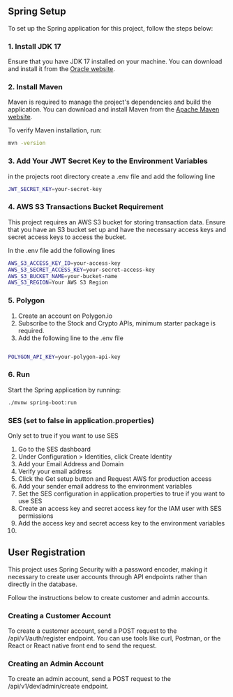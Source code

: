 ## Spring Setup

To set up the Spring application for this project, follow the steps below:

### 1. Install JDK 17

Ensure that you have JDK 17 installed on your machine. You can download and install it from the [Oracle website](https://www.oracle.com/java/technologies/javase-jdk17-downloads.html).


### 2. Install Maven

Maven is required to manage the project's dependencies and build the application. You can download and install Maven from the [Apache Maven website](https://maven.apache.org/download.cgi).

To verify Maven installation, run:

```bash
mvn -version
```

### 3. Add Your JWT Secret Key to the Environment Variables
in the projects root directory create a .env file and add the following line
```bash
JWT_SECRET_KEY=your-secret-key
```

### 4. AWS S3 Transactions Bucket Requirement

This project requires an AWS S3 bucket for storing transaction data. Ensure that you have an S3 bucket set up and have 
the necessary access keys and secret access keys to access the bucket. 

In the .env file add the following lines
```bash
AWS_S3_ACCESS_KEY_ID=your-access-key
AWS_S3_SECRET_ACCESS_KEY=your-secret-access-key
AWS_S3_BUCKET_NAME=your-bucket-name
AWS_S3_REGION=Your AWS S3 Region
```

### 5. Polygon
1. Create an account on Polygon.io
2. Subscribe to the Stock and Crypto APIs, minimum starter package is required.
3. Add the following line to the .env file
```bash

POLYGON_API_KEY=your-polygon-api-key
```

### 6. Run
Start the Spring application by running:

```bash
./mvnw spring-boot:run
```

### SES (set to false in application.properties)
Only set to true if you want to use SES

1. Go to the SES dashboard
2. Under Configuration > Identities, click Create Identity
3. Add your Email Address and Domain
4. Verify your email address
5. Click the Get setup button and Request AWS for production access
6. Add your sender email address to the environment variables
7. Set the SES configuration in application.properties to true if you want to use SES
8. Create an access key and secret access key for the IAM user with SES permissions
9. Add the access key and secret access key to the environment variables
10. 
## User Registration

This project uses Spring Security with a password encoder, making it necessary to create user accounts 
through API endpoints rather than directly in the database. 

Follow the instructions below to create customer and admin accounts.

### Creating a Customer Account
   To create a customer account, send a POST request to the /api/v1/auth/register endpoint. 
You can use tools like curl, Postman, or the React or React native front end to send the request.

### Creating an Admin Account
   To create an admin account, send a POST request to the /api/v1/dev/admin/create endpoint.


